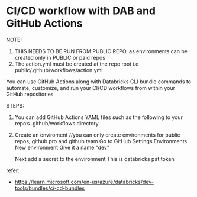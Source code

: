 # CI/CD workflow with DAB and GitHub Actions

NOTE: 
1. THIS NEEDS TO BE RUN FROM PUBLIC REPO, as environments can be created only in PUBLIC or paid repos
2. The action.yml must be created at the repo root i.e public/.github/workflows/action.yml

You can use GitHub Actions along with Databricks CLI bundle commands to automate, customize, and run your CI/CD workflows from within your GitHub repositories

STEPS:
1. You can add GitHub Actions YAML files such as the following to your repo’s .github/workflows directory
2. Create an enviroment //you can only create environments for public repos, github pro and github team
   Go to GitHub
   Settings
   Environments
   New environment
   Give it a name "dev"

   Next 
   add a secret to the environment
   This is databricks pat token
   



refer:
* https://learn.microsoft.com/en-us/azure/databricks/dev-tools/bundles/ci-cd-bundles